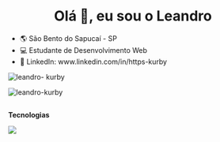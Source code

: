 <h1 align="center">Olá 👋, eu sou o Leandro</h1>

<ul list-style="none">
 <li>🌎 São Bento do Sapucaí - SP</li>
 <li>💻 Estudante de Desenvolvimento Web</li>
 <li>🔗 LinkedIn: www.linkedin.com/in/https-kurby</li>
</ul>

<div>
  <p><img src="https://github-readme-stats.vercel.app/api/top-langs?username=leandro-kurby&show_icons=true&locale=pt-br&layout=compact&theme=transparent" alt="leandro- kurby" /></p>

  <p><img src="https://github-readme-stats.vercel.app/api?username=leandro-kurby&show_icons=true&locale=pt-br" alt ="leandro-kurby" /></p>
</div>

##

<div>
 <p><strong>Tecnologias</strong></p>
 <img src="https://skillicons.dev/icons?i=html,css,javascript,react,styledcomponents,typescript,express,postgres" />
</div>
